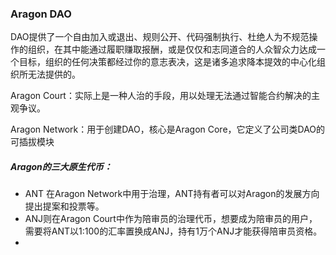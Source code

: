 ### Aragon DAO



DAO提供了一个自由加入或退出、规则公开、代码强制执行、杜绝人为不规范操作的组织，在其中能通过履职赚取报酬，或是仅仅和志同道合的人众智众力达成一个目标，组织的任何决策都经过你的意志表决，这是诸多追求降本提效的中心化组织所无法提供的。



Aragon Court：实际上是一种人治的手段，用以处理无法通过智能合约解决的主观争议。

Aragon Network：用于创建DAO，核心是Aragon Core，它定义了公司类DAO的可插拔模块

##### Aragon的三大原生代币：

* ANT 在Aragon Network中用于治理，ANT持有者可以对Aragon的发展方向提出提案和投票等。
* ANJ则在Aragon Court中作为陪审员的治理代币，想要成为陪审员的用户，需要将ANT以1:100的汇率置换成ANJ，持有1万个ANJ才能获得陪审员资格。
* 

